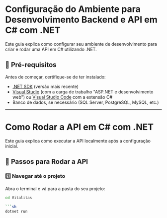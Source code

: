 # Configuração do Ambiente para Desenvolvimento Backend e API em C# com .NET

Este guia explica como configurar seu ambiente de desenvolvimento para criar e rodar uma API em C# utilizando .NET.

## 📌 Pré-requisitos

Antes de começar, certifique-se de ter instalado:
- [.NET SDK](https://dotnet.microsoft.com/en-us/download) (versão mais recente)
- [Visual Studio](https://visualstudio.microsoft.com/) (com a carga de trabalho "ASP.NET e desenvolvimento web") ou [Visual Studio Code](https://code.visualstudio.com/) com a extensão C#
- Banco de dados, se necessário (SQL Server, PostgreSQL, MySQL, etc.)

---

# Como Rodar a API em C# com .NET

Este guia explica como executar a API localmente após a configuração inicial.

## 🚀 Passos para Rodar a API

### 1️⃣ Navegar até o projeto

Abra o terminal e vá para a pasta do seu projeto:

```sh
cd Vitalitas

```sh
dotnet run